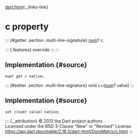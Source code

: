 [dart:html](../../dart-html/dart-html-library){._links-link}

c property
==========

::: {#getter .section .multi-line-signature}
[num](../../dart-core/num-class)? c

::: {.features}
override
:::
:::

Implementation {#source}
--------------

``` {.language-dart data-language="dart"}
num? get c native;
```

::: {#setter .section .multi-line-signature}
void c=([num](../../dart-core/num-class)? value)
:::

Implementation {#source}
--------------

``` {.language-dart data-language="dart"}
set c(num? value) native;
```

::: {._attribution}
© 2012 the Dart project authors\
Licensed under the BSD 3-Clause \"New\" or \"Revised\" License.\
<https://api.dart.dev/stable/2.18.5/dart-html/DomMatrix/c.html>
:::
